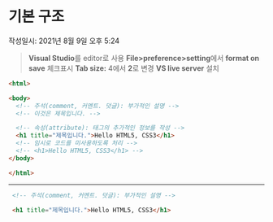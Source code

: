 # 기본 구조
작성일시: 2021년 8월 9일 오후 5:24

> **Visual Studio**를 editor로 사용
**File>preference>setting**에서 **format on save** 체크표시
**Tab size:** 4에서 **2**로 변경
**VS live server** 설치
>

```html
<html>

<body>
  <!-- 주석(comment, 커멘트. 덧글): 부가적인 설명 -->
  <!-- 이것은 제목입니다. -->

  <!-- 속성(attribute): 태그의 추가적인 정보를 작성 -->
  <h1 title="제목입니다.">Hello HTML5, CSS3</h1>
  <!-- 임시로 코드를 미사용하도록 처리 -->
  <!-- <h1>Hello HTML5, CSS3</h1> -->
</body>

</html>
```

---

```html
 <!-- 주석(comment, 커멘트. 덧글): 부가적인 설명 -->
```

```html
 <h1 title="제목입니다.">Hello HTML5, CSS3</h1>
```
